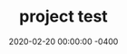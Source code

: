 ---
permalink: /projects/
title: "project test"
date: 2020-02-20 00:00:00 -0400
categories: projects
---